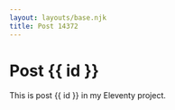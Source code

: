 ```yaml
---
layout: layouts/base.njk
title: Post 14372
---
```


# Post {{ id }}

This is post {{ id }} in my Eleventy project.
